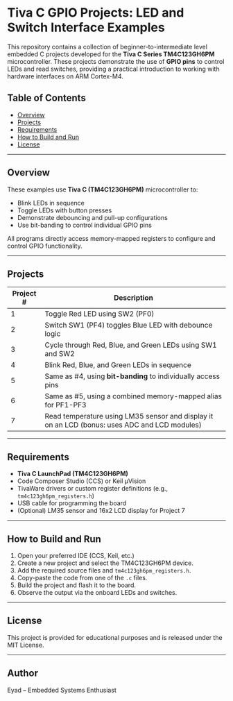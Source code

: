 # Tiva C GPIO Projects: LED and Switch Interface Examples

This repository contains a collection of beginner-to-intermediate level embedded C projects developed for the **Tiva C Series TM4C123GH6PM** microcontroller. These projects demonstrate the use of **GPIO pins** to control LEDs and read switches, providing a practical introduction to working with hardware interfaces on ARM Cortex-M4.

## Table of Contents

- [Overview](#overview)
- [Projects](#projects)
- [Requirements](#requirements)
- [How to Build and Run](#how-to-build-and-run)
- [License](#license)

---

## Overview

These examples use **Tiva C (TM4C123GH6PM)** microcontroller to:

- Blink LEDs in sequence
- Toggle LEDs with button presses
- Demonstrate debouncing and pull-up configurations
- Use bit-banding to control individual GPIO pins

All programs directly access memory-mapped registers to configure and control GPIO functionality.

---

## Projects

| Project # | Description |
|----------|-------------|
| 1 | Toggle Red LED using SW2 (PF0) |
| 2 | Switch SW1 (PF4) toggles Blue LED with debounce logic |
| 3 | Cycle through Red, Blue, and Green LEDs using SW1 and SW2 |
| 4 | Blink Red, Blue, and Green LEDs in sequence |
| 5 | Same as #4, using **bit-banding** to individually access pins |
| 6 | Same as #5, using a combined memory-mapped alias for PF1-PF3 |
| 7 | Read temperature using LM35 sensor and display it on an LCD (bonus: uses ADC and LCD modules) |

---

## Requirements

- **Tiva C LaunchPad (TM4C123GH6PM)**
- Code Composer Studio (CCS) or Keil µVision
- TivaWare drivers or custom register definitions (e.g., `tm4c123gh6pm_registers.h`)
- USB cable for programming the board
- (Optional) LM35 sensor and 16x2 LCD display for Project 7

---

## How to Build and Run

1. Open your preferred IDE (CCS, Keil, etc.)
2. Create a new project and select the TM4C123GH6PM device.
3. Add the required source files and `tm4c123gh6pm_registers.h`.
4. Copy-paste the code from one of the `.c` files.
5. Build the project and flash it to the board.
6. Observe the output via the onboard LEDs and switches.

---

## License

This project is provided for educational purposes and is released under the MIT License.

---

## Author

Eyad – Embedded Systems Enthusiast
